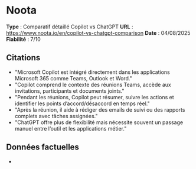 # Noota

**Type** : Comparatif détaillé Copilot vs ChatGPT
**URL** : https://www.noota.io/en/copilot-vs-chatgpt-comparison
**Date** : 04/08/2025
**Fiabilité** : 7/10

## Citations

* "Microsoft Copilot est intégré directement dans les applications Microsoft 365 comme Teams, Outlook et Word."
* "Copilot comprend le contexte des réunions Teams, accède aux invitations, participants et documents joints."
* "Pendant les réunions, Copilot peut résumer, suivre les actions et identifier les points d’accord/désaccord en temps réel."
* "Après la réunion, il aide à rédiger des emails de suivi ou des rapports complets avec tâches assignées."
* "ChatGPT offre plus de flexibilité mais nécessite souvent un passage manuel entre l’outil et les applications métier."

## Données factuelles

- 
